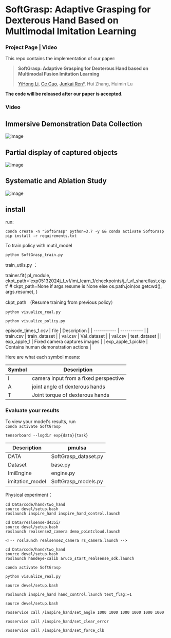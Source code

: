# SoftGrasp: Adaptive Grasping for Dexterous Hand Based on Multimodal Imitation Learning

### Project Page | Video
This repo contains the implementation of our paper:
> **SoftGrasp: Adaptive Grasping for Dexterous Hand based on Multimodal Fusion Imitation Learning**
> 
> [YiHong Li](https://github.com/swagyiyi), [Ce Guo](https://github.com/henghenghahei849), [Junkai Ren*](https://github.com/jkren6), Hui Zhang, Huimin Lu
>

**The code  will be released after our paper  is accepted.**

### Video  
## Immersive Demonstration Data Collection

![image](https://github.com/nubot-nudt/SoftGrasp/blob/main/picture/teleporation.gif)

## Partial display of captured objects

![image](https://github.com/nubot-nudt/SoftGrasp/blob/main/picture/object.gif)

## Systematic and Ablation Study

![image](https://github.com/nubot-nudt/SoftGrasp/blob/main/picture/Ablation_Study.gif)


## install
run:
```
conda create -n "SoftGrasp" python=3.7 -y && conda activate SoftGrasp
pip install -r requirements.txt
```

To train policy with mutil_model
```
python SoftGrasp_train.py
```
train_utils.py ：

 trainer.fit(
        pl_module,
        ckpt_path='exp05132024j_f_vf/imi_learn_1/checkpoints/j_f_vf_share/last.ckpt'
        # ckpt_path=None
        if args.resume is None
        else os.path.join(os.getcwd(), args.resume),
    )

ckpt_path （Resume training from previous policy）
```
python visualize_real.py 

python visualize_policy.py 
```
episode_times_1.csv
| file      | Description |
| ----------- | ----------- |
| train.csv                 | train_dataset                            |
| val.csv                   | Val_dataset                               |
| val.csv                   | test_dataset                               |
| exp_apple_1           | Fixed camera captures images                           |
| exp_apple_1.pickle    | Contains human demonstration actions        |


Here are what each symbol means:

| Symbol      | Description |
| ----------- | ----------- |
| I   | camera input from a fixed perspective        |
| A   | joint angle of dexterous hands |
| T   | Joint torque of dexterous hands |


### Evaluate your results
To view your model's results, run <br>
 ```conda activate SoftGrasp```
 
```tensorboard --logdir exp{data}{task}```

| Description   |     pmulsa      |
| -----------   |   -----------   | 
|DATA           | SoftGrasp_dataset.py  |
|Dataset        | base.py       |
|ImiEngine      | engine.py     |
|imitation_model| SoftGrasp_models.py |

Physical experiment：
```
cd Data/code/hand/two_hand
source devel/setup.bash
roslaunch inspire_hand inspire_hand_control.launch
```
```
cd Data/reslsense-d435i/
source devel/setup.bash
roslaunch realsense2_camera demo_pointcloud.launch

<!-- roslaunch realsense2_camera rs_camera.launch -->

cd Data/code/hand/two_hand
source devel/setup.bash
roslaunch handeye-calib aruco_start_realsense_sdk.launch

```

 ```conda activate SoftGrasp```

```python visualize_real.py ```

```
source devel/setup.bash

roslaunch inspire_hand hand_control.launch test_flag:=1

source devel/setup.bash

rosservice call /inspire_hand/set_angle 1000 1000 1000 1000 1000 1000

rosservice call /inspire_hand/set_clear_error

rosservice call /inspire_hand/set_force_clb
```
